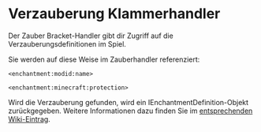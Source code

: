# Verzauberung Klammerhandler

Der Zauber Bracket-Handler gibt dir Zugriff auf die Verzauberungsdefinitionen im Spiel.

Sie werden auf diese Weise im Zauberhandler referenziert:

```zenscript
<enchantment:modid:name>

<enchantment:minecraft:protection>
```

Wird die Verzauberung gefunden, wird ein IEnchantmentDefinition-Objekt zurückgegeben. Weitere Informationen dazu finden Sie im [entsprechenden Wiki-Eintrag](/Vanilla/Enchantments/IEnchantmentDefinition/).